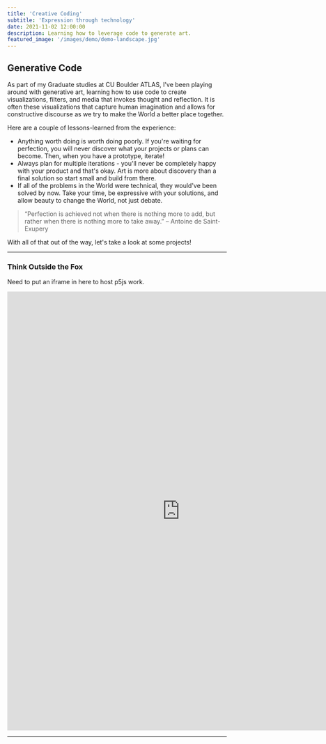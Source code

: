 ```yaml
---
title: 'Creative Coding'
subtitle: 'Expression through technology'
date: 2021-11-02 12:00:00
description: Learning how to leverage code to generate art.
featured_image: '/images/demo/demo-landscape.jpg'
---
```


## Generative Code

As part of my Graduate studies at CU Boulder ATLAS, I've been playing around with generative art, learning how to use code to create visualizations, filters, and media that invokes thought and reflection.  It is often these visualizations that capture human imagination and allows for constructive discourse as we try to make the World a better place together.

Here are a couple of lessons-learned from the experience:

* Anything worth doing is worth doing poorly.  If you're waiting for perfection, you will never discover what your projects or plans can become.  Then, when you have a prototype, iterate!
* Always plan for multiple iterations - you'll never be completely happy with your product and that's okay.  Art is more about discovery than a final solution so start small and build from there.
* If all of the problems in the World were technical, they would've been solved by now.  Take your time, be expressive with your solutions, and allow beauty to change the World, not just debate.

> “Perfection is achieved not when there is nothing more to add, but rather when there is nothing more to take away.” – Antoine de Saint-Exupery

With all of that out of the way, let's take a look at some projects!  

---

### Think Outside the Fox

Need to put an iframe in here to host p5js work.

<iframe style="width: 792px; height: 1008px; overflow: hidden; margin-left:auto; margin-right:auto;"  scrolling="no" frameborder="0" src="https://preview.p5js.org/starbuck10/embed/0YfAh_Bep"></iframe>

---
